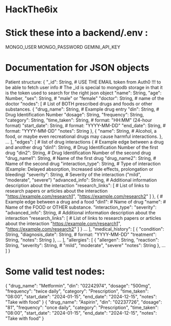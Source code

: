 # HackThe6ix

# Stick these into a backend/.env :
MONGO_USER
MONGO_PASSWORD
GEMINI_API_KEY

# Documentation for JSON objects
Patient structure:
{
    "_id": String, # USE THE EMAIL token from Auth0 !!! to be able to fetch user info
                   # The _id is special to mongodb storage in that it is the token used to search for the right json object
    "name": String,
    "age": Number,
    "sex": String, # "male" or "female"
    "doctor": String, # name of the doctor
    "nodes": [ # List of BOTH prescribed drugs and foods or other substances.
        {
            "drug_name": String, # Example drug entry
            "din": String, # Drug Identification Number
            "dosage": String,
            "frequency": String,
            "category": String,
            "time_taken": String, # format: "HH:MM" (24-hour format)
            "start_date": String, # format: "YYYY-MM-DD"
            "end_date": String, # format: "YYYY-MM-DD"
            "notes": String
        }, 
        {
            "name": String, # Alcohol, a food, or maybe even recreational drugs may cause harmful interactions.
        },
        ...
    ],
    "edges": [ # list of drug interactions
        { # Example edge between a drug and another drug
            "din1": String, # Drug Identification Number of the first drug
            "din2": String, # Drug Identification Number of the second drug
            "drug_name1": String, # Name of the first drug
            "drug_name2": String, # Name of the second drug
            "interaction_type": String, # Type of interaction (Example: Delayed absorption, Increased side effects, prolongation or bleeding)
            "severity": String, # Severity of the interaction ("mild", "moderate", "severe")
            "advanced_info": String, # Additional information description about the interaction
            "research_links": [ # List of links to research papers or articles about the interaction
                "https://example.com/research1",
                "https://example.com/research2"
            ]
        },
        { # Example edge between a drug and a food
            "din1": # Name of drug
            "name": # Name of the FOOD or OTHER substance.
            "interaction_type":
            "severity":
            "advanced_info": String, # Additional information description about the interaction
            "research_links": [ # List of links to research papers or articles about the interaction
                "https://example.com/research1",
                "https://example.com/research2"
            ]
        }
        ...
    ],
    "medical_history": [
        {
            "condition": String,
            "diagnosis_date": String, # format: "YYYY-MM-DD"
            "treatment": String,
            "notes": String
        },
        ...
    ],
    "allergies": [
        {
            "allergen": String,
            "reaction": String,
            "severity": String, # "mild", "moderate", "severe"
            "notes": String
        },
        ...
    ]
}

# Some valid test nodes:
{
                "drug_name": "Metformin",
                "din": "02242974",
                "dosage": "500mg",
                "frequency": "twice daily",
                "category": "Prescription",
                "time_taken": "08:00",
                "start_date": "2024-01-15",
                "end_date": "2024-12-15",
                "notes": "Take with food"
            }
{
                "drug_name": "Aspirin",
                "din": "02237726",
                "dosage": "81",
                "frequency": "once daily",
                "category": "Prescription",
                "time_taken": "08:00",
                "start_date": "2024-01-15",
                "end_date": "2024-12-15",
                "notes": "Take with food"
            }